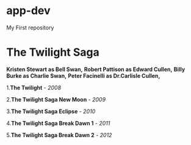 # app-dev
My First repository

# The Twilight Saga

**Kristen Stewart as Bell Swan,**
**Robert Pattison as Edward Cullen,**
**Billy Burke as Charlie Swan,**
**Peter Facinelli as Dr.Carlisle Cullen,**

1.**The Twilight** - *2008*

2.**The Twilight Saga New Moon** - *2009*

3.**The Twilight Saga Eclipse** - *2010*

4.**The Twilight Saga Break Dawn 1** - *2011*

5.**The Twilight Saga Break Dawn 2** - *2012*





